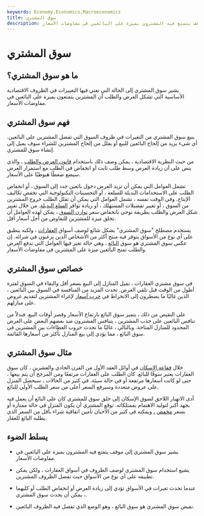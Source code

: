 ```yaml
---
keywords: Economy,Economics,Macroeconomics
title: سوق المشتري
description: يشير سوق المشتري إلى موقف يتمتع فيه المشترون بميزة على البائعين في مفاوضات الأسعار.
---
```


# سوق المشتري
## ما هو سوق المشتري؟

يشير سوق المشتري إلى الحالة التي تعني فيها التغييرات في الظروف الاقتصادية الأساسية التي تشكل العرض والطلب أن المشترين يتمتعون بميزة على البائعين في مفاوضات الأسعار.

## فهم سوق المشتري

ينبع سوق المشتري من التغيرات في ظروف السوق التي تفضل المشترين على البائعين. أي شيء يزيد من إلحاح البائعين للبيع أو يقلل من إلحاح المشترين للشراء سوف يميل إلى إنشاء سوق للمشتري.

من حيث النظرية الاقتصادية ، يمكن وصف ذلك باستخدام [قانون العرض والطلب](/law-of-supply-demand) ، والذي ينص على أن زيادة العرض وسط طلب ثابت أو انخفاض في الطلب مع استمرار العرض سيضع ضغطًا هبوطيًا على الأسعار.

تشمل العوامل التي يمكن أن تزيد العرض دخول بائعين جدد إلى السوق ، أو انخفاض الطلب على الاستخدامات البديلة للسلعة ، أو التحسينات التكنولوجية التي تخفض تكاليف الإنتاج. وفي الوقت نفسه ، تشمل العوامل التي يمكن أن تقلل الطلب خروج المشترين من السوق ، أو تغيير تفضيلات المستهلك ، أو زيادة توافر [السلع البديلة](/substitute). من خلال تغيير شكل العرض والطلب بطريقة توحي بانخفاض سعر [توازن السوق](/equilibrium) ، يمكن لهذه العوامل أن تخلق ميزة للمشترين للتفاوض من أجل أسعار أقل.

يستخدم مصطلح "سوق المشتري" بشكل شائع لوصف أسواق [العقارات](/realestate) ، ولكنه ينطبق على أي نوع من الأسواق يتوفر فيه منتج أكثر من الأشخاص الذين يرغبون في شرائه. إن عكس سوق المشتري هو سوق [البائع](/sellersmarket) ، وهي حالة تغير فيها العوامل التي تدفع العرض والطلب تمنح البائعين ميزة على المشترين في مفاوضات الأسعار.

## خصائص سوق المشتري

في سوق مشتري العقارات ، تميل المنازل إلى البيع بسعر أقل والبقاء في السوق لفترة أطول من الوقت قبل تلقي العرض. تحدث المزيد من المنافسة في السوق بين البائعين ، الذين غالبًا ما يضطرون إلى الانخراط في [حرب أسعار](/price-war) لإغراء المشترين لتقديم عروض على منازلهم.

على النقيض من ذلك ، يتميز سوق البائع بارتفاع الأسعار وقصر أوقات البيع. فبدلاً من تنافس البائعين على جذب المشترين ، يتنافس المشترون ضد بعضهم البعض على العرض المحدود للمنازل المتاحة. وبالتالي ، غالبًا ما تحدث حروب العطاءات بين المشترين في سوق البائع ، مما يؤدي إلى بيع المنازل بأكثر من أسعارها القائمة.

## مثال سوق المشتري

خلال [فقاعة الإسكان](/housing_bubble) في أوائل العقد الأول من القرن الحادي والعشرين ، كان سوق العقارات يعتبر سوقًا للبائع. كان الطلب على العقارات مرتفعًا ومن المرجح أن يتم بيعها ، حتى لو كانت أسعارها مرتفعة أو في حالة سيئة. في كثير من الحالات ، سيحصل المنزل على عروض متعددة وسيرفع السعر أعلى من سعر الطلب الأولي للبائع.

أدى الانهيار اللاحق لسوق الإسكان إلى خلق سوق للمشتري كان على البائع أن يعمل فيه بجهد أكبر لتوليد الاهتمام بممتلكاته. توقع المشتري أن يكون المنزل في حالة ممتازة أو بسعر [مخفض](/at-a-discount) [،](/at-a-discount) ويمكنه في كثير من الأحيان تأمين اتفاقية شراء بأقل من السعر الذي يطلبه البائع للعقار.

## يسلط الضوء

- يشير سوق المشتري إلى موقف يتمتع فيه المشترون بميزة على البائعين في مفاوضات الأسعار.

- يشيع استخدام سوق المشتري لوصف الظروف في أسواق العقارات ، ولكن يمكن تطبيقه على أي نوع من الأسواق حيث تفضل الظروف المشترين.

- عندما تحدث تغيرات في الأسواق تؤدي إلى زيادة العرض أو انخفاض الطلب أو كليهما ، يمكن أن يحدث سوق المشتري.

- نقيض سوق المشتري هو سوق البائع ، وهو الوضع الذي تفضل فيه الظروف البائعين.

